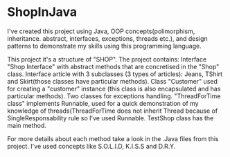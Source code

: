 # ShopInJava
I've created this project using Java, OOP concepts(polimorphism, inheritance. abstract, interfaces, exceptions, threads etc.), and design patterns to demonstrate my skills using this programming language.

This project it's a structure of "SHOP". The project contains: Interface "Shop Interface" with abstract methods that are concretised in the "Shop" class. Interface article with 3 subclasses (3 types of articles): Jeans, TShirt and Skirt(those classes have particular methods). Class "Customer" used for creating a "customer" instance (this class is also encapsulated and has particular methods). Two classes for exceptions handling. "ThreadForTime class" implements Runnable, used for a quick demonstration of my knowledge of threads(ThreadForTime does not inherit Thread because of SingleResponsability rule so I've used Runnable. TestShop class has the main method.

For more details about each method take a look in the .Java files from this project. I've used concepts like S.O.L.I.D, K.I.S.S and D.R.Y.
